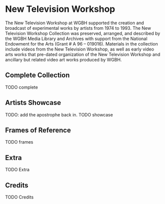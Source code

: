 # New Television Workshop

The New Television Workshop at WGBH supported the creation and broadcast of 
experimental works by artists from 1974 to 1993. The New Television Workshop 
Collection was preserved, arranged, and described by the WGBH Media Library and 
Archives with support from the National Endowment for the Arts (Grant # A 96 – 
019016). Materials in the collection include videos from the New Television 
Workshop, as well as early video arts works that pre-dated organization of the 
New Television Workshop and ancillary but related video art works produced by 
WGBH.

## Complete Collection

TODO complete

## Artists Showcase

TODO: add the apostrophe back in.
TODO showcase

## Frames of Reference

TODO frames



## Extra

TODO Extra

## Credits

TODO Credits